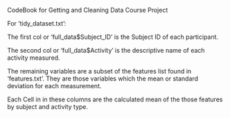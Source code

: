 CodeBook for Getting and Cleaning Data Course Project

For ‘tidy_dataset.txt’:


The first col or ‘full_data$Subject_ID’ is the Subject ID of each participant.  

The second col or ‘full_data$Activity’	is the descriptive name of each activity measured. 

The remaining variables are a subset of the features list found in ‘features.txt’. They are those variables which the mean or standard deviation  for each measurement. 

Each Cell in in these columns are the calculated mean of the those features by subject and activity type.   

